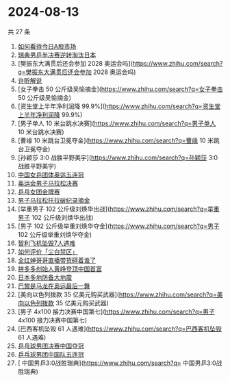 # 2024-08-13

共 27 条

<!-- BEGIN ZHIHUSEARCH -->
<!-- 最后更新时间 Tue Aug 13 2024 22:18:04 GMT+0800 (China Standard Time) -->
1. [如何看待今日A股市场](https://www.zhihu.com/search?q=如何看待今日A股市场)
1. [瑞典男乒半决赛逆转淘汰日本](https://www.zhihu.com/search?q=瑞典男乒半决赛逆转淘汰日本)
1. [樊振东大满贯后还会参加 2028 奥运会吗](https://www.zhihu.com/search?q=樊振东大满贯后还会参加 2028 奥运会吗)
1. [许昕解说](https://www.zhihu.com/search?q=许昕解说)
1. [女子拳击 50 公斤级吴愉摘金](https://www.zhihu.com/search?q=女子拳击 50 公斤级吴愉摘金)
1. [资生堂上半年净利润降 99.9%](https://www.zhihu.com/search?q=资生堂上半年净利润降 99.9%)
1. [男子单人 10 米台跳水决赛](https://www.zhihu.com/search?q=男子单人 10 米台跳水决赛)
1. [曹缘 10 米跳台卫冕夺金](https://www.zhihu.com/search?q=曹缘 10 米跳台卫冕夺金)
1. [孙颖莎 3:0 战胜平野美宇](https://www.zhihu.com/search?q=孙颖莎 3:0 战胜平野美宇)
1. [中国女乒团体奥运五连冠](https://www.zhihu.com/search?q=中国女乒团体奥运五连冠)
1. [奥运会男子马拉松决赛](https://www.zhihu.com/search?q=奥运会男子马拉松决赛)
1. [乒乓女团金牌赛](https://www.zhihu.com/search?q=乒乓女团金牌赛)
1. [男子马拉松托拉破纪录摘金](https://www.zhihu.com/search?q=男子马拉松托拉破纪录摘金)
1. [举重男子 102 公斤级刘焕华出战](https://www.zhihu.com/search?q=举重男子 102 公斤级刘焕华出战)
1. [男子 102 公斤级举重刘焕华夺金](https://www.zhihu.com/search?q=男子 102 公斤级举重刘焕华夺金)
1. [智利飞机坠毁7人遇难](https://www.zhihu.com/search?q=智利飞机坠毁7人遇难)
1. [如何评价「尘白禁区」](https://www.zhihu.com/search?q=如何评价「尘白禁区」)
1. [全红婵哥哥直播带货碍着谁了](https://www.zhihu.com/search?q=全红婵哥哥直播带货碍着谁了)
1. [拼多多创始人黄峥登顶中国首富](https://www.zhihu.com/search?q=拼多多创始人黄峥登顶中国首富)
1. [日本多地防备大地震](https://www.zhihu.com/search?q=日本多地防备大地震)
1. [巴黎是马龙在奥运最后一舞](https://www.zhihu.com/search?q=巴黎是马龙在奥运最后一舞)
1. [美向以色列拨款 35 亿美元购买武器](https://www.zhihu.com/search?q=美向以色列拨款 35 亿美元购买武器)
1. [男子 4x100 接力决赛中国第七](https://www.zhihu.com/search?q=男子 4x100 接力决赛中国第七)
1. [巴西客机坠毁 61 人遇难](https://www.zhihu.com/search?q=巴西客机坠毁 61 人遇难)
1. [乒乓球男团决赛中国夺冠](https://www.zhihu.com/search?q=乒乓球男团决赛中国夺冠)
1. [乒乓球男团中国队五连冠](https://www.zhihu.com/search?q=乒乓球男团中国队五连冠)
1. [ 中国男乒3:0战胜瑞典](https://www.zhihu.com/search?q= 中国男乒3:0战胜瑞典)
<!-- END ZHIHUSEARCH -->
